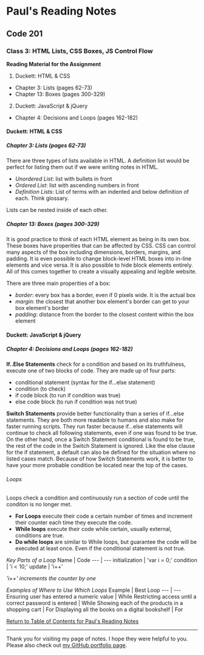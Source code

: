 # Paul's Reading Notes

## Code 201

### Class 3: HTML Lists, CSS Boxes, JS Control Flow

**Reading Material for the Assignment**
1. Duckett: HTML & CSS
- Chapter 3: Lists (pages 62-73)
- Chapter 13: Boxes (pages 300-329)
2. Duckett: JavaScript & jQuery
- Chapter 4: Decisions and Loops (pages 162-182)



#### Duckett: HTML & CSS

##### Chapter 3: Lists (pages 62-73)
There are three types of lists available in HTML.  A definition list would be perfect for listing them out if we were writing notes in HTML.
- *Unordered List*: list with bullets in front
- *Ordered List*: list with ascending numbers in front
- *Definition Lists*: List of terms with an indented and below definition of each.  Think glossary.

Lists can be nested inside of each other.

##### Chapter 13: Boxes (pages 300-329)
It is good practice to think of each HTML element as being in its own box.  These boxes have properities that can be affected by CSS.  CSS can control many aspects of the box including dimensions, borders, margins, and padding.  It is even possible to change block-level HTML boxes into in-line elements and vice versa.  It is also possible to hide block elements entirely.  All of this comes together to create a visually appealing and legible website.

There are three main properities of a box:
- *border*: every box has a border, even if 0 pixels wide.  It is the actual box
- *margin*: the closest that another box element's border can get to your box element's border
- *padding*: distance from the border to the closest content within the box element


#### Duckett: JavaScript & jQuery

##### Chapter 4: Decisions and Loops (pages 162-182)
**If..Else Statements** check for a condition and based on its truthfulness, execute one of two blocks of code.  They are made up of four parts:
- conditional statement (syntax for the if...else statement)
- condition (to check)
- if code block (to run if condition was true)
- else code block (to run if condition was not true)

**Switch Statements** provide better functionality than a series of if...else statements.  They are both more readable to humans and also make for faster running scripts.  They run faster because if...else statements will continue to check all following statements, even if one was found to be true.  On the other hand, once a Switch Statement conditional is found to be true, the rest of the code in the Switch Statement is ignored.  Like the else clause for the if statement, a default can also be defined for the situation where no listed cases match.  Because of how Switch Statements work, it is better to have your more probable condition be located near the top of the cases.

###### Loops
Loops check a condition and continuously run a section of code until the conditon is no longer met.
- **For Loops** execute their code a certain number of times and increment their counter each time they execute the code.
- **While loops** execute their code while certain, usually external, conditions are true.
- **Do while loops** are similar to While loops, but guarantee the code will be executed at least once.  Even if the conditional statement is not true.

*Key Parts of a Loop*
Name | Code
--- | ---
initialization | 'var i = 0;'
condition | 'i < 10;'
update | 'i++'

*'i++' increments the counter by one*

*Examples of Where to Use Which Loops*
Example   |  Best Loop
---   |   ---
Ensuring user has entered a numeric value | While
Restricting access until a correct password is entered | While
Showing each of the products in a shopping cart | For
Displaying all the books on a digital bookshelf | For



[Return to Table of Contents for Paul's Reading Notes](https://paul-leonard.github.io/reading-notes/ "Go back to find more notes!")



---



Thank you for visiting my page of notes.  I hope they were helpful to you.  Please also check out [my GitHub portfolio page](https://github.com/paul-leonard "Paul's GitHub Portfolio").
